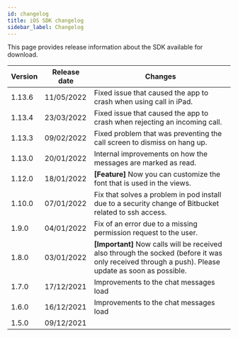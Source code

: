 ```yaml
---
id: changelog
title: iOS SDK changelog
sidebar_label: Changelog
---
```


This page provides release information about the SDK available for download.



| Version | Release date | Changes                                                           |
| ------- | ------------ | ----------------------------------------------------------------- |
| 1.13.6  | 11/05/2022   | Fixed issue that caused the app to crash when using call in iPad.    |
| 1.13.4  | 23/03/2022   | Fixed issue that caused the app to crash when rejecting an incoming call.    |
| 1.13.3  | 09/02/2022   | Fixed problem that was preventing the call screen to dismiss on hang up.    |
| 1.13.0  | 20/01/2022   | Internal improvements on how the messages are marked as read.     |
| 1.12.0  | 18/01/2022   | **\[Feature\]** Now you can customize the font that is used in the views. |
| 1.10.0  | 07/01/2022   | Fix that solves a problem in pod install due to a security change of Bitbucket related to ssh access. |
| 1.9.0   | 04/01/2022   | Fix of an error due to a missing permission request to the user. |
| 1.8.0   | 03/01/2022   | **\[Important\]** Now calls will be received also through the socked (before it was only received through a push). Please update as soon as possible. |
| 1.7.0   | 17/12/2021   | Improvements to the chat messages load                           |
| 1.6.0   | 16/12/2021   | Improvements to the chat messages load                           |
| 1.5.0   | 09/12/2021   |                                                                  |
